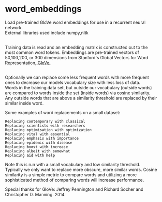 # word_embeddings

Load pre-trained GloVe word embeddings for use in a recurrent neural network.<br>
External libraries used include numpy,nltk<br><br>

Training data is read and an embedding matrix is constructed out to the most common word tokens. Embeddings are pre-trained vectors of 50,100,200, or 300 dimensions from Stanford's Global Vectors for Word Representation,<a href=https://nlp.stanford.edu/projects/glove/> GloVe.</a><br><br>

Optionally we can replace some less frequent words with more frequent ones to decrease our models vocabulary size with less loss of data.<br>
Words in the training data set, but outside our vocabulary (outside words) are compared to words inside the set (inside words) via cosine similarity.
Any outside words that are above a similarity threshold are replaced by their similar inside word. 

  Some examples of word replacements on a small dataset: 

    Replacing contemporary with classical
    Replacing scientists with researchers
    Replacing optimisation with optimization
    Replacing vital with essential
    Replacing emphasis with importance
    Replacing epidemic with disease
    Replacing boost with increase
    Replacing albeit with somewhat
    Replacing aid with help
       
Note this is run with a small vocabulary and low similarity threshold. Typically we only want to replace more obscure, more similar words. Cosine similarity is a simple metric to compare words and utilizing a more sophisticated method of comparing words will increase performance.


Special thanks for GloVe: Jeffrey Pennington and Richard Socher and Christopher D. Manning. 2014 
